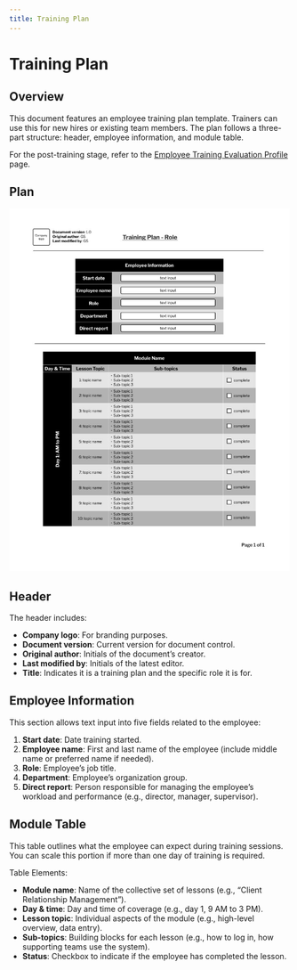 ```yaml
---
title: Training Plan
---
```


# Training Plan

## **Overview**

This document features an employee training plan template. Trainers can use this for new hires or existing team members. The plan follows a three-part structure: header, employee information, and module table.

For the post-training stage, refer to the [Employee Training Evaluation Profile](employee-training-evaluation-profile.md) page.

## **Plan**

![Training plan](../assets/img/training-images/wp-training-docs-training-plan.jpeg)

## **Header**

The header includes:

  * **Company logo**: For branding purposes.
  * **Document version**: Current version for document control.
  * **Original author**: Initials of the document’s creator.
  * **Last modified by**: Initials of the latest editor.
  * **Title**: Indicates it is a training plan and the specific role it is for.

## **Employee Information**

This section allows text input into five fields related to the employee:

  1. **Start date**: Date training started.
  2. **Employee name**: First and last name of the employee (include middle name or preferred name if needed).
  3. **Role**: Employee’s job title.
  4. **Department**: Employee’s organization group.
  5. **Direct report**: Person responsible for managing the employee’s workload and performance (e.g., director, manager, supervisor).

## **Module Table**

This table outlines what the employee can expect during training sessions. You can scale this portion if more than one day of training is required.

Table Elements:

  * **Module name**: Name of the collective set of lessons (e.g., “Client Relationship Management”).
  * **Day & time**: Day and time of coverage (e.g., day 1, 9 AM to 3 PM).
  * **Lesson topic**: Individual aspects of the module (e.g., high-level overview, data entry).
  * **Sub-topics**: Building blocks for each lesson (e.g., how to log in, how supporting teams use the system).
  * **Status**: Checkbox to indicate if the employee has completed the lesson.
